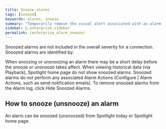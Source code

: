 ```yaml
---
title: Snooze alarms
tags: [snooze]
keywords: alarms, snooze
summary: "Temporarily remove the visual alert associated with an alarm."
sidebar: p_enterprise_sidebar
permalink: /enterprise_alarm_snooze/
---
```


Snoozed alarms are not included in the overall severity for a connection.
Snoozed alarms are identified by:



When snoozing or unsnoozing an alarm there may be a short delay before the snooze or unsnooze takes affect.
When viewing historical data (via Playback), Spotlight home page do not show snoozed alarms.
Snoozed alarms do not perform any associated Alarm Actions (Configure | Alarm Actions, such as send notification emails).
To remove snoozed alarms from the Alarm log, click Hide Snoozed Alarms.



## How to snooze (unsnooze) an alarm

An alarm can be snoozed (unsnoozed) from Spotlight today or Spotlight home page.
